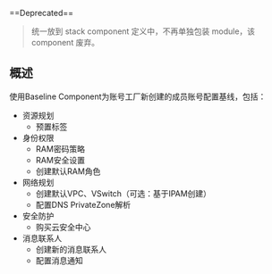 ==Deprecated==

> 统一放到 stack component 定义中，不再单独包装 module，该 component 废弃。

## 概述

使用Baseline Component为账号工厂新创建的成员账号配置基线，包括：

- 资源规划
    - 预置标签
- 身份权限
    - RAM密码策略
    - RAM安全设置
    - 创建默认RAM角色
- 网络规划
    - 创建默认VPC、VSwitch（可选：基于IPAM创建）
    - 配置DNS PrivateZone解析
- 安全防护
    - 购买云安全中心
- 消息联系人
    - 创建新的消息联系人
    - 配置消息通知